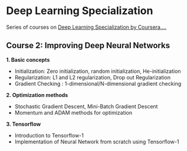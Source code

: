 # Deep Learning Specialization
Series of courses on [Deep Learning Specialization by Coursera](https://www.coursera.org/specializations/deep-learning)[.](https://github.com/jiadaizhao/Advanced-Machine-Learning-Specialization)[.](https://github.com/Kulbear/deep-learning-coursera)[.](https://github.com/HeroKillerEver/coursera-deep-learning)[.](https://github.com/HeroKillerEver/coursera-deep-learning)

## Course 2: Improving Deep Neural Networks
**1. Basic concepts**
  - Initialization: Zero initialization, random initialization, He-initialization
  - Regularization: L1 and L2 regularization, Drop out Regularization
  - Gradient Checking :  1-dimensional/N-dimensional gradient checking

**2. Optimization methods**
  - Stochastic Gradient Descent, Mini-Batch Gradient Descent
  - Momentum and ADAM methods for optimization

**3. Tensorflow**
  - Introduction to Tensorflow-1
  - Implementation of Neural Network from scratch using Tensorflow-1

